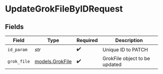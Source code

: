 # UpdateGrokFileByIDRequest


## Fields

| Field                                    | Type                                     | Required                                 | Description                              |
| ---------------------------------------- | ---------------------------------------- | ---------------------------------------- | ---------------------------------------- |
| `id_param`                               | *str*                                    | :heavy_check_mark:                       | Unique ID to PATCH                       |
| `grok_file`                              | [models.GrokFile](../models/grokfile.md) | :heavy_check_mark:                       | GrokFile object to be updated            |